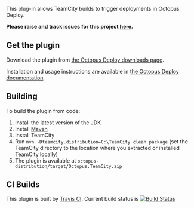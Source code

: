 This plug-in allows TeamCity builds to trigger deployments in Octopus Deploy. 

**Please raise and track issues for this project [here](https://github.com/OctopusDeploy/Issues/issues/).**

## Get the plugin

Download the plugin from [the Octopus Deploy downloads page](http://octopusdeploy.com/downloads).

Installation and usage instructions are available in [the Octopus Deploy documentation](http://octopusdeploy.com/documentation/integration/teamcity). 

## Building

To build the plugin from code:

 1. Install the latest version of the JDK
 2. Install [Maven](https://maven.apache.org/download.cgi)
 3. Install TeamCity
 4. Run `mvn -Dteamcity.distribution=C:\TeamCity clean package` (set the TeamCity
    directory to the location where you extracted or installed TeamCity locally)
 5. The plugin is available at `octopus-distribution/target/Octopus.TeamCity.zip`
 
## CI Builds

This plugin is built by [Travis CI](https://travis-ci.org/OctopusDeploy/Octopus-TeamCity).
Current build status is [![Build Status](https://travis-ci.org/OctopusDeploy/Octopus-TeamCity.svg?branch=master)](https://travis-ci.org/OctopusDeploy/Octopus-TeamCity)